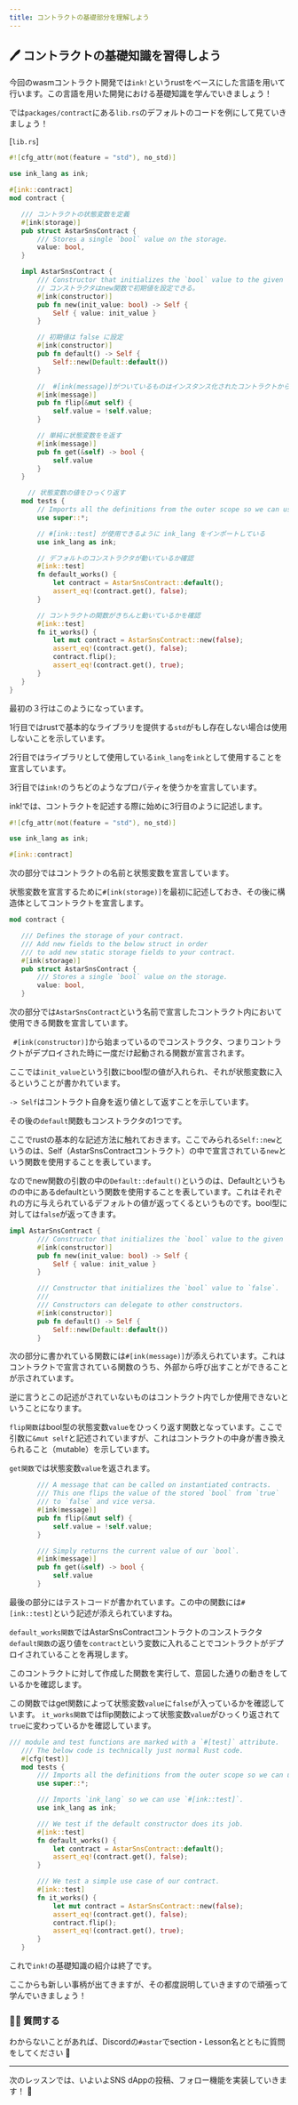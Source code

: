 ```yaml
---
title: コントラクトの基礎部分を理解しよう
---
```

## 🖊 コントラクトの基礎知識を習得しよう

今回のwasmコントラクト開発では`ink!`というrustをベースにした言語を用いて行います。この言語を用いた開発における基礎知識を学んでいきましょう！

では`packages/contract`にある`lib.rs`のデフォルトのコードを例にして見ていきましょう！

[`lib.rs`]

```rust
#![cfg_attr(not(feature = "std"), no_std)]

use ink_lang as ink;

#[ink::contract]
mod contract {

   /// コントラクトの状態変数を定義
   #[ink(storage)]
   pub struct AstarSnsContract {
       /// Stores a single `bool` value on the storage.
       value: bool,
   }

   impl AstarSnsContract {
       /// Constructor that initializes the `bool` value to the given `init_value`.
       // コンストラクタはnew関数で初期値を設定できる。
       #[ink(constructor)]
       pub fn new(init_value: bool) -> Self {
           Self { value: init_value }
       }

       // 初期値は false に設定
       #[ink(constructor)]
       pub fn default() -> Self {
           Self::new(Default::default())
       }

       //  #[ink(message)]がついているものはインスタンス化されたコントラクトから呼び出し可能
       #[ink(message)]
       pub fn flip(&mut self) {
           self.value = !self.value;
       }

       // 単純に状態変数をを返す
       #[ink(message)]
       pub fn get(&self) -> bool {
           self.value
       }
   }

   　// 状態変数の値をひっくり返す
   mod tests {
       // Imports all the definitions from the outer scope so we can use them here.
       use super::*;

       // #[ink::test] が使用できるように ink_lang をインポートしている
       use ink_lang as ink;

       // デフォルトのコンストラクタが動いているか確認
       #[ink::test]
       fn default_works() {
           let contract = AstarSnsContract::default();
           assert_eq!(contract.get(), false);
       }

       // コントラクトの関数がきちんと動いているかを確認
       #[ink::test]
       fn it_works() {
           let mut contract = AstarSnsContract::new(false);
           assert_eq!(contract.get(), false);
           contract.flip();
           assert_eq!(contract.get(), true);
       }
   }
}

```

最初の３行はこのようになっています。

1行目ではrustで基本的なライブラリを提供する`std`がもし存在しない場合は使用しないことを示しています。

2行目ではライブラリとして使用している`ink_lang`を`ink`として使用することを宣言しています。

3行目では`ink!`のうちどのようなプロパティを使うかを宣言しています。

ink!では、コントラクトを記述する際に始めに3行目のように記述します。

```rust
#![cfg_attr(not(feature = "std"), no_std)]

use ink_lang as ink;

#[ink::contract]
```

次の部分ではコントラクトの名前と状態変数を宣言しています。

状態変数を宣言するために`#[ink(storage)]`を最初に記述しておき、その後に構造体としてコントラクトを宣言します。

```rust
mod contract {

   /// Defines the storage of your contract.
   /// Add new fields to the below struct in order
   /// to add new static storage fields to your contract.
   #[ink(storage)]
   pub struct AstarSnsContract {
       /// Stores a single `bool` value on the storage.
       value: bool,
   }
```

次の部分では`AstarSnsContract`という名前で宣言したコントラクト内において使用できる関数を宣言しています。

` #[ink(constructor)]`から始まっているのでコンストラクタ、つまりコントラクトがデプロイされた時に一度だけ起動される関数が宣言されます。

ここでは`init_value`という引数にbool型の値が入れられ、それが状態変数に入るということが書かれています。

`-> Self`はコントラクト自身を返り値として返すことを示しています。

その後の`default`関数もコンストラクタの1つです。

ここでrustの基本的な記述方法に触れておきます。ここでみられる`Self::new`というのは、Self（AstarSnsContractコントラクト）の中で宣言されている`new`という関数を使用することを表しています。

なのでnew関数の引数の中の`Default::default()`というのは、Defaultというものの中にあるdefaultという関数を使用することを表しています。これはそれぞれの方に与えられているデフォルトの値が返ってくるというものです。bool型に対しては`false`が返ってきます。

```rust
impl AstarSnsContract {
       /// Constructor that initializes the `bool` value to the given `init_value`.
       #[ink(constructor)]
       pub fn new(init_value: bool) -> Self {
           Self { value: init_value }
       }

       /// Constructor that initializes the `bool` value to `false`.
       ///
       /// Constructors can delegate to other constructors.
       #[ink(constructor)]
       pub fn default() -> Self {
           Self::new(Default::default())
       }
```

次の部分に書かれている関数には`#[ink(message)]`が添えられています。これはコントラクトで宣言されている関数のうち、外部から呼び出すことができることが示されています。

逆に言うとこの記述がされていないものはコントラクト内でしか使用できないということになります。

`flip関数`はbool型の状態変数`value`をひっくり返す関数となっています。ここで引数に`&mut self`と記述されていますが、これはコントラクトの中身が書き換えられること（mutable）を示しています。

`get関数`では状態変数`value`を返されます。

```rust
       /// A message that can be called on instantiated contracts.
       /// This one flips the value of the stored `bool` from `true`
       /// to `false` and vice versa.
       #[ink(message)]
       pub fn flip(&mut self) {
           self.value = !self.value;
       }

       /// Simply returns the current value of our `bool`.
       #[ink(message)]
       pub fn get(&self) -> bool {
           self.value
       }
```

最後の部分にはテストコードが書かれています。この中の関数には`#[ink::test]`という記述が添えられていますね。

`default_works関数`ではAstarSnsContractコントラクトのコンストラクタ`default関数`の返り値を`contract`という変数に入れることでコントラクトがデプロイされていることを再現します。

このコントラクトに対して作成した関数を実行して、意図した通りの動きをしているかを確認します。

この関数ではget関数によって状態変数`value`に`false`が入っているかを確認しています。
`it_works関数`ではflip関数によって状態変数`value`がひっくり返されて`true`に変わっているかを確認しています。

```rust
/// module and test functions are marked with a `#[test]` attribute.
   /// The below code is technically just normal Rust code.
   #[cfg(test)]
   mod tests {
       /// Imports all the definitions from the outer scope so we can use them here.
       use super::*;

       /// Imports `ink_lang` so we can use `#[ink::test]`.
       use ink_lang as ink;

       /// We test if the default constructor does its job.
       #[ink::test]
       fn default_works() {
           let contract = AstarSnsContract::default();
           assert_eq!(contract.get(), false);
       }

       /// We test a simple use case of our contract.
       #[ink::test]
       fn it_works() {
           let mut contract = AstarSnsContract::new(false);
           assert_eq!(contract.get(), false);
           contract.flip();
           assert_eq!(contract.get(), true);
       }
   }
```

これで`ink!`の基礎知識の紹介は終了です。

ここからも新しい事柄が出てきますが、その都度説明していきますので頑張って学んでいきましょう！

### 🙋‍♂️ 質問する

わからないことがあれば、Discordの`#astar`でsection・Lesson名とともに質問をしてください 👋

---

次のレッスンでは、いよいよSNS dAppの投稿、フォロー機能を実装していきます！ 🎉

